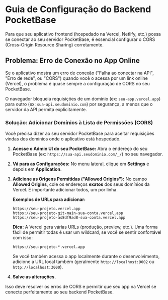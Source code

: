 # Guia de Configuração do Backend PocketBase

Para que seu aplicativo frontend (hospedado na Vercel, Netlify, etc.) possa se conectar ao seu servidor PocketBase, é essencial configurar o CORS (Cross-Origin Resource Sharing) corretamente.

## Problema: Erro de Conexão no App Online

Se o aplicativo mostra um erro de conexão ("Falha ao conectar na API", "Erro de rede", ou "CORS") quando você o acessa por um link online (Vercel), o problema é quase sempre a configuração de CORS no seu PocketBase.

O navegador bloqueia requisições de um domínio (ex: `seu-app.vercel.app`) para outro (ex: `sua-api.seudominio.com`) por segurança, a menos que o servidor da API permita explicitamente.

### Solução: Adicionar Domínios à Lista de Permissões (CORS)

Você precisa dizer ao seu servidor PocketBase para aceitar requisições vindas dos domínios onde o aplicativo está hospedado.

1.  **Acesse o Admin UI do seu PocketBase:**
    Abra o endereço do seu PocketBase (ex: `https://sua-api.seudominio.com/_/`) no seu navegador.

2.  **Vá para as Configurações:**
    No menu lateral, clique em **Settings** e depois em **Application**.

3.  **Adicione as Origens Permitidas ("Allowed Origins"):**
    No campo **Allowed Origins**, cole os endereços **exatos** dos seus domínios da Vercel. É importante adicionar todos, um por linha.

    **Exemplos de URLs para adicionar:**
    ```
    https://seu-projeto.vercel.app
    https://seu-projeto-git-main-sua-conta.vercel.app
    https://seu-projeto-as8df9ad8-sua-conta.vercel.app
    ```

    **Dica:** A Vercel gera várias URLs (produção, preview, etc.). Uma forma fácil de permitir todas é usar um wildcard, se você se sentir confortável com isso:
    ```
    https://seu-projeto-*.vercel.app
    ```
    
    Se você também acessa o app localmente durante o desenvolvimento, adicione a URL local também (geralmente `http://localhost:9002` ou `http://localhost:3000`).

4.  **Salve as alterações.**

Isso deve resolver os erros de CORS e permitir que seu app na Vercel se conecte perfeitamente ao seu backend PocketBase.